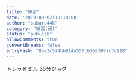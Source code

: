 ```yaml
---
title: "練習"
date: '2019-08-02T18:18:00'
author: "subaru44k"
category: "練習(弱)"
status: "publish"
allowComments: true
convertBreaks: false
entryHash: "8ba3c574bb814a550c630e3977c7c918"
---
```

トレッドミル
35分ジョグ
